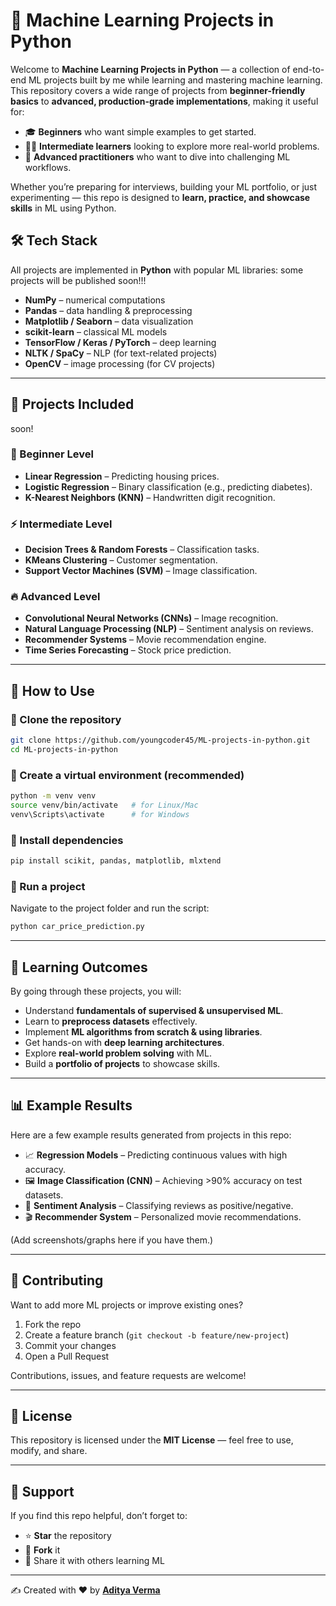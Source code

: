 # 🧠 Machine Learning Projects in Python

Welcome to **Machine Learning Projects in Python** — a collection of end-to-end ML projects built by me while learning and mastering machine learning.
This repository covers a wide range of projects from **beginner-friendly basics** to **advanced, production-grade implementations**, making it useful for:

* 🎓 **Beginners** who want simple examples to get started.
* 👨‍💻 **Intermediate learners** looking to explore more real-world problems.
* 🔬 **Advanced practitioners** who want to dive into challenging ML workflows.

Whether you’re preparing for interviews, building your ML portfolio, or just experimenting — this repo is designed to **learn, practice, and showcase skills** in ML using Python.


## 🛠 Tech Stack

All projects are implemented in **Python** with popular ML libraries:
some projects will be published soon!!!
* **NumPy** – numerical computations
* **Pandas** – data handling & preprocessing
* **Matplotlib / Seaborn** – data visualization
* **scikit-learn** – classical ML models
* **TensorFlow / Keras / PyTorch** – deep learning
* **NLTK / SpaCy** – NLP (for text-related projects)
* **OpenCV** – image processing (for CV projects)

---

## 🚀 Projects Included

soon!

### 🔰 Beginner Level

* **Linear Regression** – Predicting housing prices.
* **Logistic Regression** – Binary classification (e.g., predicting diabetes).
* **K-Nearest Neighbors (KNN)** – Handwritten digit recognition.

### ⚡ Intermediate Level

* **Decision Trees & Random Forests** – Classification tasks.
* **KMeans Clustering** – Customer segmentation.
* **Support Vector Machines (SVM)** – Image classification.

### 🔥 Advanced Level

* **Convolutional Neural Networks (CNNs)** – Image recognition.
* **Natural Language Processing (NLP)** – Sentiment analysis on reviews.
* **Recommender Systems** – Movie recommendation engine.
* **Time Series Forecasting** – Stock price prediction.

---

## 📖 How to Use

### 🔹 Clone the repository

```bash
git clone https://github.com/youngcoder45/ML-projects-in-python.git
cd ML-projects-in-python
```

### 🔹 Create a virtual environment (recommended)

```bash
python -m venv venv
source venv/bin/activate   # for Linux/Mac
venv\Scripts\activate      # for Windows
```

### 🔹 Install dependencies

```bash
pip install scikit, pandas, matplotlib, mlxtend
```

### 🔹 Run a project

Navigate to the project folder and run the script:

```bash
python car_price_prediction.py
```

---

## 🎯 Learning Outcomes

By going through these projects, you will:

* Understand **fundamentals of supervised & unsupervised ML**.
* Learn to **preprocess datasets** effectively.
* Implement **ML algorithms from scratch & using libraries**.
* Get hands-on with **deep learning architectures**.
* Explore **real-world problem solving** with ML.
* Build a **portfolio of projects** to showcase skills.

---

## 📊 Example Results

Here are a few example results generated from projects in this repo:

* 📈 **Regression Models** – Predicting continuous values with high accuracy.
* 🖼 **Image Classification (CNN)** – Achieving >90% accuracy on test datasets.
* 💬 **Sentiment Analysis** – Classifying reviews as positive/negative.
* 🎬 **Recommender System** – Personalized movie recommendations.

(Add screenshots/graphs here if you have them.)

---

## 🤝 Contributing

Want to add more ML projects or improve existing ones?

1. Fork the repo
2. Create a feature branch (`git checkout -b feature/new-project`)
3. Commit your changes
4. Open a Pull Request

Contributions, issues, and feature requests are welcome!

---

## 📜 License

This repository is licensed under the **MIT License** — feel free to use, modify, and share.

---

## 🌟 Support

If you find this repo helpful, don’t forget to:

* ⭐ **Star** the repository
* 🍴 **Fork** it
* 👥 Share it with others learning ML

---

✍️ Created with ❤️ by **[Aditya Verma](https://github.com/youngcoder45)**
